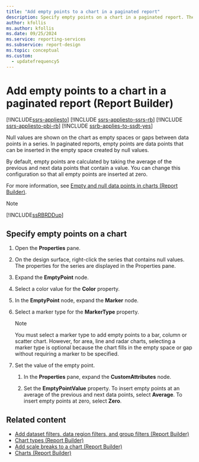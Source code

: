 ```yaml
---
title: "Add empty points to a chart in a paginated report"
description: Specify empty points on a chart in a paginated report. These points are calculated in Report Builder by taking the average of the previous and next data points that contain a value.
author: kfollis
ms.author: kfollis
ms.date: 09/25/2024
ms.service: reporting-services
ms.subservice: report-design
ms.topic: conceptual
ms.custom:
  - updatefrequency5
---
```

# Add empty points to a chart in a paginated report (Report Builder)

[!INCLUDE[ssrs-appliesto](../../includes/ssrs-appliesto.md)] [!INCLUDE [ssrs-appliesto-ssrs-rb](../../includes/ssrs-appliesto-ssrs-rb.md)] [!INCLUDE [ssrs-appliesto-pbi-rb](../../includes/ssrs-appliesto-pbi-rb.md)] [!INCLUDE [ssrb-applies-to-ssdt-yes](../../includes/ssrb-applies-to-ssdt-yes.md)]

Null values are shown on the chart as empty spaces or gaps between data points in a series. In paginated reports, empty points are data points that can be inserted in the empty space created by null values.  
  
 By default, empty points are calculated by taking the average of the previous and next data points that contain a value. You can change this configuration so that all empty points are inserted at zero.  
  
 For more information, see [Empty and null data points in charts &#40;Report Builder&#41;](../../reporting-services/report-design/empty-and-null-data-points-in-charts-report-builder-and-ssrs.md).  
  
> [!NOTE]  
>  [!INCLUDE[ssRBRDDup](../../includes/ssrbrddup-md.md)]  
  
## Specify empty points on a chart  
  
1.  Open the **Properties** pane.  
  
1.  On the design surface, right-click the series that contains null values. The properties for the series are displayed in the Properties pane.  
  
1.  Expand the **EmptyPoint** node.  
  
1.  Select a color value for the **Color** property.  
  
1.  In the **EmptyPoint** node, expand the **Marker** node.  
  
1.  Select a marker type for the **MarkerType** property.  
  
    > [!NOTE]  
    >  You must select a marker type to add empty points to a bar, column or scatter chart. However, for area, line and radar charts, selecting a marker type is optional because the chart fills in the empty space or gap without requiring a marker to be specified.  
  
1.  Set the value of the empty point.  
  
    1.  In the **Properties** pane, expand the **CustomAttributes** node.  
  
    1.  Set the **EmptyPointValue** property. To insert empty points at an average of the previous and next data points, select **Average**. To insert empty points at zero, select **Zero**.  
  
## Related content

- [Add dataset filters, data region filters, and group filters &#40;Report Builder&#41;](../../reporting-services/report-design/add-dataset-filters-data-region-filters-and-group-filters.md)
- [Chart types &#40;Report Builder&#41;](../../reporting-services/report-design/chart-types-report-builder-and-ssrs.md)
- [Add scale breaks to a chart &#40;Report Builder&#41;](../../reporting-services/report-design/add-scale-breaks-to-a-chart-report-builder-and-ssrs.md)
- [Charts &#40;Report Builder&#41;](../../reporting-services/report-design/charts-report-builder-and-ssrs.md)
